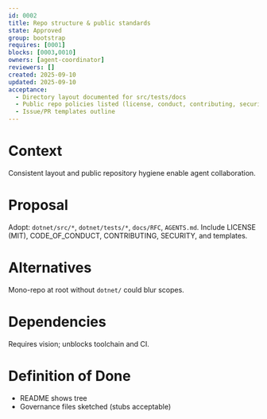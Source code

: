 ```yaml
---
id: 0002
title: Repo structure & public standards
state: Approved
group: bootstrap
requires: [0001]
blocks: [0003,0010]
owners: [agent-coordinator]
reviewers: []
created: 2025-09-10
updated: 2025-09-10
acceptance:
  - Directory layout documented for src/tests/docs
  - Public repo policies listed (license, conduct, contributing, security)
  - Issue/PR templates outline
---
```


# Context
Consistent layout and public repository hygiene enable agent collaboration.

# Proposal
Adopt: `dotnet/src/*`, `dotnet/tests/*`, `docs/RFC`, `AGENTS.md`. Include LICENSE (MIT), CODE_OF_CONDUCT, CONTRIBUTING, SECURITY, and templates.

# Alternatives
Mono-repo at root without `dotnet/` could blur scopes.

# Dependencies
Requires vision; unblocks toolchain and CI.

# Definition of Done
- README shows tree
- Governance files sketched (stubs acceptable)
